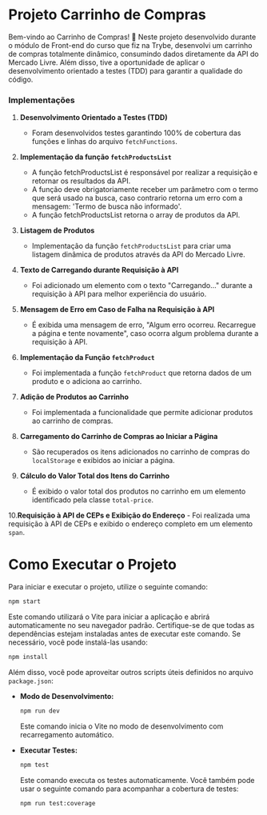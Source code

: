 # Projeto Carrinho de Compras 

Bem-vindo ao Carrinho de Compras! 🛒 Neste projeto desenvolvido durante o módulo de Front-end do curso que fiz na Trybe, desenvolvi um carrinho de compras totalmente dinâmico, consumindo dados diretamente da API do Mercado Livre. Além disso, tive a oportunidade de aplicar o desenvolvimento orientado a testes (TDD) para garantir a qualidade do código. 

### Implementações

1. **Desenvolvimento Orientado a Testes (TDD)**
   - Foram desenvolvidos testes garantindo 100% de cobertura das funções e linhas do arquivo `fetchFunctions`.

2. **Implementação da função `fetchProductsList`**
   - A função fetchProductsList é responsável por realizar a requisição e retornar os resultados da API.
   - A função deve obrigatoriamente receber um parâmetro com o termo que será usado na busca, caso contrario retorna um erro com a mensagem: 'Termo de busca não informado'.
   - A função fetchProductsList retorna o array de produtos da API.

3. **Listagem de Produtos**
   - Implementação da função `fetchProductsList` para criar uma listagem dinâmica de produtos através da API do Mercado Livre.

4. **Texto de Carregando durante Requisição à API**
   - Foi adicionado um elemento com o texto "Carregando..." durante a requisição à API para melhor experiência do usuário.

5. **Mensagem de Erro em Caso de Falha na Requisição à API**
   - É exibida uma mensagem de erro, "Algum erro ocorreu. Recarregue a página e tente novamente", caso ocorra algum problema durante a requisição à API.

6. **Implementação da Função `fetchProduct`**
   - Foi implementada a função `fetchProduct` que retorna dados de um produto e o adiciona ao carrinho.

7. **Adição de Produtos ao Carrinho**
   - Foi implementada a funcionalidade que permite adicionar produtos ao carrinho de compras.
    
8. **Carregamento do Carrinho de Compras ao Iniciar a Página**
   - São recuperados os itens adicionados no carrinho de compras do `localStorage` e exibidos ao iniciar a página.

9.  **Cálculo do Valor Total dos Itens do Carrinho**
    - É exibido o valor total dos produtos no carrinho em um elemento identificado pela classe `total-price`.

10.**Requisição à API de CEPs e Exibição do Endereço**
    - Foi realizada uma requisição à API de CEPs e exibido o endereço completo em um elemento `span`.

# Como Executar o Projeto

Para iniciar e executar o projeto, utilize o seguinte comando:

```bash
npm start
```

Este comando utilizará o Vite para iniciar a aplicação e abrirá automaticamente no seu navegador padrão. Certifique-se de que todas as dependências estejam instaladas antes de executar este comando. Se necessário, você pode instalá-las usando:

```bash
npm install
```

Além disso, você pode aproveitar outros scripts úteis definidos no arquivo `package.json`:

- **Modo de Desenvolvimento:**
  ```bash
  npm run dev
  ```
  Este comando inicia o Vite no modo de desenvolvimento com recarregamento automático.

- **Executar Testes:**
  ```bash
  npm test
  ```
  Este comando executa os testes automaticamente. Você também pode usar o seguinte comando para acompanhar a cobertura de testes:
  ```bash
  npm run test:coverage
  ```



